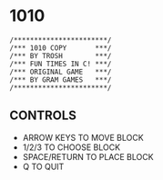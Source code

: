 
1010
====

    /***********************/
    /*** 1010 COPY       ***/
    /*** BY TROSH        ***/
    /*** FUN TIMES IN C! ***/
    /*** ORIGINAL GAME   ***/
    /*** BY GRAM GAMES   ***/
    /***********************/

CONTROLS
--------

- ARROW KEYS TO MOVE BLOCK
- 1/2/3 TO CHOOSE BLOCK
- SPACE/RETURN TO PLACE BLOCK
- Q TO QUIT

